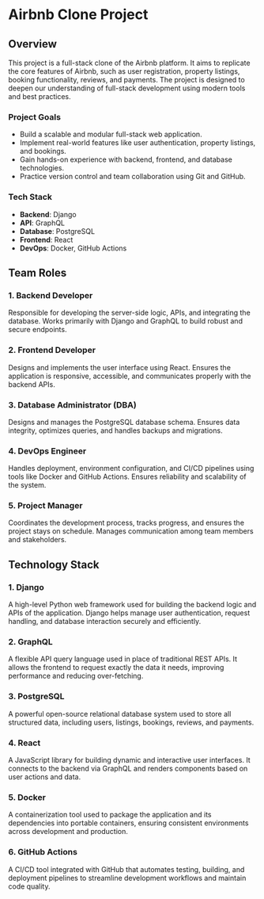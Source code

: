 # Airbnb Clone Project

## Overview

This project is a full-stack clone of the Airbnb platform. It aims to replicate the core features of Airbnb, such as user registration, property listings, booking functionality, reviews, and payments. The project is designed to deepen our understanding of full-stack development using modern tools and best practices.

### Project Goals

- Build a scalable and modular full-stack web application.
- Implement real-world features like user authentication, property listings, and bookings.
- Gain hands-on experience with backend, frontend, and database technologies.
- Practice version control and team collaboration using Git and GitHub.

### Tech Stack

- **Backend**: Django
- **API**: GraphQL
- **Database**: PostgreSQL
- **Frontend**: React
- **DevOps**: Docker, GitHub Actions

## Team Roles

### 1. Backend Developer
Responsible for developing the server-side logic, APIs, and integrating the database. Works primarily with Django and GraphQL to build robust and secure endpoints.

### 2. Frontend Developer
Designs and implements the user interface using React. Ensures the application is responsive, accessible, and communicates properly with the backend APIs.

### 3. Database Administrator (DBA)
Designs and manages the PostgreSQL database schema. Ensures data integrity, optimizes queries, and handles backups and migrations.

### 4. DevOps Engineer
Handles deployment, environment configuration, and CI/CD pipelines using tools like Docker and GitHub Actions. Ensures reliability and scalability of the system.

### 5. Project Manager
Coordinates the development process, tracks progress, and ensures the project stays on schedule. Manages communication among team members and stakeholders.

## Technology Stack

### 1. Django
A high-level Python web framework used for building the backend logic and APIs of the application. Django helps manage user authentication, request handling, and database interaction securely and efficiently.

### 2. GraphQL
A flexible API query language used in place of traditional REST APIs. It allows the frontend to request exactly the data it needs, improving performance and reducing over-fetching.

### 3. PostgreSQL
A powerful open-source relational database system used to store all structured data, including users, listings, bookings, reviews, and payments.

### 4. React
A JavaScript library for building dynamic and interactive user interfaces. It connects to the backend via GraphQL and renders components based on user actions and data.

### 5. Docker
A containerization tool used to package the application and its dependencies into portable containers, ensuring consistent environments across development and production.

### 6. GitHub Actions
A CI/CD tool integrated with GitHub that automates testing, building, and deployment pipelines to streamline development workflows and maintain code quality.
